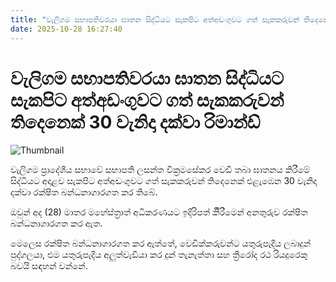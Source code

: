 ```yaml
---
title: "වැලිගම සභාපතිවරයා ඝාතන සිද්ධියට සැකපිට අත්අඩංගුවට ගත් සැකකරුවන් තිදෙනෙක් 30 වැනිදා දක්වා රිමාන්ඩ්"
date: 2025-10-28 16:27:40
---
```


# වැලිගම සභාපතිවරයා ඝාතන සිද්ධියට සැකපිට අත්අඩංගුවට ගත් සැකකරුවන් තිදෙනෙක් 30 වැනිදා දක්වා රිමාන්ඩ්

![Thumbnail](https://helakuru.sgp1.cdn.digitaloceanspaces.com/esana/images/lib/lasantha-wikramasekara-jkl.jpg)

වැලිගම ප්‍රාදේශීය සභාවේ සභාපති ලසන්ත වික්‍රමසේකර වෙඩි තබා ඝාතනය කිරීමේ සිද්ධියට අදාළව සැකපිට අත්අඩංගුවට ගත් සැකකරුවන් තිදෙනෙක් එළැඹෙන 30 වැනිදා දක්වා රක්ෂිත බන්ධනාගාරගත කර තිබේ.

ඔවුන් අද (28) මාතර මහේස්ත්‍රාත් අධිකරණයට ඉදිරිපත් කිිරීමෙන් අනතුරුව රක්ෂිත බන්ධනාගාරගත කර ඇත.

මෙලෙස රක්ෂිත බන්ධනාගාරගත කර ඇත්තේ, වෙඩික්කරුවන්ට යතුරුපැදිය ලබාදුන් පුද්ගලයා, එම යතුරුපැදිය අලුත්වැඩියා කර දුන් තැනැත්තා සහ ත්‍රීරෝද රථ රියදුරෙකු බවයි සඳහන් වන්නේ. 

